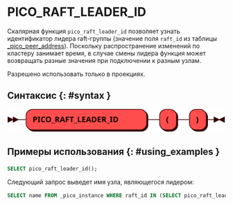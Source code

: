 # PICO_RAFT_LEADER_ID

Скалярная функция `pico_raft_leader_id` позволяет узнать идентификатор
лидера raft-группы (значение поля `raft_id` из таблицы
[_pico_peer_address]). Поскольку распространение изменений по кластеру занимает время,
в случае смены лидера функция может возвращать разные значения при подключении к разным узлам.

Разрешено использовать только в проекциях.

[_pico_peer_address]: ../../architecture/system_tables.md#_pico_peer_address

## Синтаксис {: #syntax }

![PICO_RAFT_LEADER_ID](../../images/ebnf/pico_raft_leader_id.svg)

## Примеры использования {: #using_examples }

```sql
SELECT pico_raft_leader_id();
```

Следующий запрос выведет имя узла, являющегося лидером:

```sql
SELECT name FROM _pico_instance WHERE raft_id IN (SELECT pico_raft_leader_id());
```
